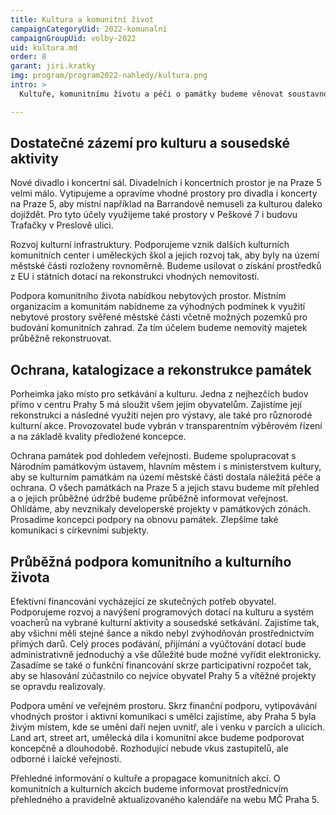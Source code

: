 ```yaml
---
title: Kultura a komunitní život
campaignCategoryUid: 2022-komunalni
campaignGroupUid: volby-2022
uid: kultura.md
order: 8
garant: jiri.kratky
img: program/program2022-nahledy/kultura.png
intro: >
  Kultuře, komunitnímu životu a péči o památky budeme věnovat soustavnou pozornost a péči. Zajistíme, aby lidé, kteří se kultuře a rozvoji komunitního života věnují, měli dostatečné prostředky i vhodné prostředí na pořádané akce a aktivity. Zaměříme se na rekonstrukce vhodných prostor pro divadlo, koncerty a další umělecké i komunitní aktivity. Zasadíme se o to, aby se kultura a komunitní život ubíral směrem, který si zvolí sami obyvatelé Prahy 5. Odmítáme, aby o tomto směřování rozhodovaly přátelské vazby na radnici. Proto navýšíme množství prostředků rozdělovaných skrz programové dotace. O rekonstruované prostory budeme pořádat veřejné soutěže, ve kterých rozhodne kvalita předložených koncepcí. Podporujeme také umění a hapenningy ve veřejném prostoru a vytvoříme pro ně vhodné podmínky. Prosadíme a budeme dodržovat koncepci péče o památky na území Prahy 5.   

---
```


## Dostatečné zázemí pro kulturu a sousedské aktivity
Nové divadlo i koncertní sál. Divadelních i koncertních prostor je na Praze 5 velmi málo. Vytipujeme a opravíme vhodné prostory pro divadla i koncerty na Praze 5, aby místní například na Barrandově nemuseli za kulturou daleko dojíždět. Pro tyto účely využijeme také prostory v Peškové 7 i budovu Trafačky v Preslově ulici.

Rozvoj kulturní infrastruktury. Podporujeme vznik dalších kulturních komunitních center i uměleckých škol a jejich rozvoj tak, aby byly na území městské části rozloženy rovnoměrně. Budeme usilovat o získání prostředků z EU i státních dotací na rekonstrukci vhodných nemovitostí.     

Podpora komunitního života nabídkou nebytových prostor. Místním organizacím a komunitám nabídneme za výhodných podmínek k využití nebytové prostory svěřené městské části včetně možných pozemků pro budování komunitních zahrad. Za tím účelem budeme nemovitý majetek průběžně rekonstruovat. 

## Ochrana, katalogizace a rekonstrukce památek
Porheimka jako místo pro setkávání a kulturu.  Jedna z nejhezčích budov přímo v centru Prahy 5 má sloužit všem jejím obyvatelům. Zajistíme její rekonstrukci a následné využití nejen pro výstavy, ale také pro různorodé kulturní akce. Provozovatel bude vybrán v transparentním výběrovém řízení a na základě kvality předložené koncepce. 

Ochrana památek pod dohledem veřejnosti. Budeme spolupracovat s Národním památkovým ústavem, hlavním městem i s ministerstvem kultury, aby se kulturním památkám na území městské části dostala náležitá péče a ochrana. O všech památkách na Praze 5 a jejich stavu budeme mít přehled a o jejich průběžné údržbě budeme průběžně informovat veřejnost. Ohlídáme, aby nevznikaly developerské projekty v památkových zónách. Prosadíme koncepci podpory na obnovu památek. Zlepšíme také komunikaci s církevními subjekty.

## Průběžná podpora komunitního a kulturního života
Efektivní financování vycházející ze skutečných potřeb obyvatel. Podporujeme rozvoj a navýšení programových dotací na kulturu a systém voacherů na vybrané kulturní aktivity a sousedské setkávání. Zajistíme tak, aby všichni měli stejné šance a nikdo nebyl zvýhodňován prostřednictvím přímých darů. Celý proces podávání, přijímání a vyúčtování dotací bude administrativně jednoduchý a vše důležité bude možné vyřídit elektronicky. Zasadíme se také o funkční financování skrze participativní rozpočet tak, aby se hlasování zúčastnilo co nejvíce obyvatel Prahy 5 a vítěžné projekty se opravdu realizovaly.  

Podpora umění ve veřejném prostoru. Skrz finanční podporu, vytipovávání vhodných prostor i aktivní komunikaci s umělci zajistíme, aby Praha 5 byla živým místem, kde se umění daří nejen uvnitř, ale i venku v parcích a ulicích. Land art, street art, umělecká díla i komunitní akce budeme podporovat koncepčně a dlouhodobě. Rozhodující nebude vkus zastupitelů, ale odborné i laické veřejnosti. 

Přehledné informování o kultuře a propagace komunitních akcí. O komunitních a kulturních akcích budeme informovat prostřednicvím přehledného a pravidelně aktualizovaného kalendáře na webu MČ Praha 5.
